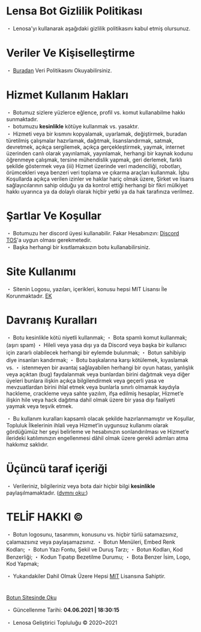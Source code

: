 # Lensa Bot Gizlilik Politikası

・ Lenosa'yı kullanarak aşağıdaki gizlilik politikasını kabul etmiş olursunuz.

# Veriler Ve Kişiselleştirme

・ [Buradan](https://github.com/Beryl364/LenosaTOS/blob/main/veri-kullan%C4%B1m%C4%B1.md) Veri Politikasını Okuyabilirsiniz.

# Hizmet Kullanım Hakları

・ Botumuz sizlere yüzlerce eğlence, profil vs. komut kullanabilme hakkı sunmaktadır.  
・ botumuzu **kesinlikle** kötüye kullanmak vs. yasaktır.  
・ Hizmeti veya bir kısmını kopyalamak, uyarlamak, değiştirmek, buradan türetilmiş çalışmalar hazırlamak, dağıtmak, lisanslandırmak, satmak, devretmek, açıkça sergilemek, açıkça gerçekleştirmek, yaymak, internet üzerinden canlı olarak yayınlamak, yayınlamak, herhangi bir kaynak kodunu öğrenmeye çalışmak, tersine mühendislik yapmak, geri derlemek, farklı şekilde göstermek veya (iii) Hizmet üzerinde veri madenciliği, robotları, örümcekleri veya benzeri veri toplama ve çıkarma araçları kullanmak. İşbu Koşullarda açıkça verilen izinler ve haklar hariç olmak üzere, Şirket ve lisans sağlayıcılarının sahip olduğu ya da kontrol ettiği herhangi bir fikri mülkiyet hakkı uyarınca ya da dolaylı olarak hiçbir yetki ya da hak tarafınıza verilmez.  

# Şartlar Ve Koşullar

・ Botumuzu her discord üyesi kullanabilir. Fakar Hesabınızın: [Discord TOS](https://discord.com/terms)'a uygun olması gerekmetedir.  
・ Başka herhangi bir kısıtlamaksızın botu kullanabilirsiniz.  

# Site Kullanımı

・ Sitenin Logosu, yazıları, içerikleri, konusu hepsi MIT Lisansı İle Korunmaktadır. [EK](https://github.com/Beryl364/LenosaTOS/blob/main/LICENSE)

# Davranış Kuralları

・ Botu kesinlikle kötü niyetli kullanmak;
・ Bota spamlı komut kullanmak; (aşırı spam)
・ Hileli veya yasa dışı ya da Discord veya başka bir kullanıcı için zararlı olabilecek herhangi bir eylemde bulunmak;
・ Botun sahibiyip diye insanları kandırmak;
・ Botu başkalarına karşı kötülemek, kıyaslamak vs.
・ istenmeyen bir avantaj sağlayabilen herhangi bir oyun hatası, yanlışlık veya açıktan (bug) faydalanmak veya bunlardan birini dağıtmak veya diğer üyeleri bunlara ilişkin açıkça bilgilendirmek veya geçerli yasa ve mevzuatlardan birini ihlal etmek veya bunlarla sınırlı olmamak kaydıyla hackleme, crackleme veya sahte yazılım, ifşa edilmiş hesaplar, Hizmet’e ilişkin hile veya hack dağıtma dahil olmak üzere bir yasa dışı faaliyeti yaymak veya teşvik etmek.

・ Bu kullanım kuralları kapsamlı olacak şekilde hazırlanmamıştır ve Koşullar, Topluluk İlkelerinin ihlali veya Hizmet’in uygunsuz kullanımı olarak gördüğümüz her şeyi belirleme ve hesabınızın sonlandırılması ve Hizmet’e ilerideki katılımınızın engellenmesi dâhil olmak üzere gerekli adımları atma hakkımız saklıdır.

# Üçüncü taraf içeriği

・ Verileriniz, bilgileriniz veya bota dair hiçbir bilgi **kesinlikle** paylaşılmamaktadır. ([dvmnı oku:](https://github.com/Beryl364/LenosaTOS/blob/main/veri-kullan%C4%B1m%C4%B1.md))

# TELİF HAKKI ©

・ Botun logosunu, tasarımını, konusunu vs. hiçbir türlü satamazsınız, çalamazsınız veya paylaşamazsınız.
・ Botun Menüleri, Embed Renk Kodları;
・ Botun Yazı Fontu, Şekil ve Duruş Tarzı;
・ Botun Kodları, Kod Benzerliği;
・ Kodun Tıpatıp Bezetilme Durumu;
・ Bota Benzer İsim, Logo, Kod Yapmak;

・ Yukarıdakiler Dahil Olmak Üzere Hepsi [MIT](https://github.com/Beryl364/LenosaTOS/blob/main/LICENSE) Lisansına Sahiptir.

#

[Botun Sitesinde Oku](https://bot.lenosa.cf/tos#veri-kullanimi.html)

・ Güncellenme Tarihi: **04.06.2021 | 18:30:15**

・ Lenosa Geliştirici Topluluğu © 2020~2021
